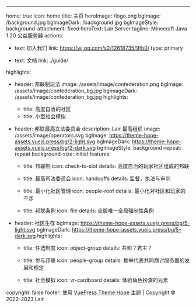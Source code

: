 ---
home: true
icon: home
title: 主页
heroImage: /logo.png
bgImage: /background.jpg
bgImageDark: /background.jpg
bgImageStyle:
  background-attachment: fixed
heroText: Lair Server
tagline: Minecraft Java 1.20 公益服务器
actions:
  - text: 加入我们
    link: https://wj.qq.com/s2/12618735/9fb0/
    type: primary

  - text: 文档
    link: ./guide/

highlights:
  - header: 邦联制玩法
    image: /assets/image/confederation.png
    bgImage: /assets/image/confederation_bg.jpg
    bgImageDark: /assets/image/confederation_bg.jpg
    highlights:
      - title: 高度自治的社区
      - title: 小型社会模拟

  - header: 邦联最高立法委员会
    description: Lair 最高组织
    image: /assets/image/operators.svg
    bgImage: https://theme-hope-assets.vuejs.press/bg/2-light.svg
    bgImageDark: https://theme-hope-assets.vuejs.press/bg/2-dark.svg
    bgImageStyle:
      background-repeat: repeat
      background-size: initial
    features:
      - title: 邦联制
        icon: check-to-slot
        details: 高度自治的玩家社区组成的邦联

      - title: 最高司法委员会
        icon: handcuffs
        details: 监督，执法与审判

      - title: 最小化社区管理
        icon: people-roof
        details: 最小化对社区和玩家的干涉

      - title: 邦联条例
        icon: file
        details: 全服唯一全局强制性条例

  - header: 社区生存
    bgImage: https://theme-hope-assets.vuejs.press/bg/5-light.svg
    bgImageDark: https://theme-hope-assets.vuejs.press/bg/5-dark.svg
    highlights:
      - title: 任选制度
        icon: object-group
        details: 共和？君主？

      - title: 参与邦联
        icon: people-group
        details: 推举代表共同商讨服务器的发展和规定

      - title: 社会模拟
        icon: vr-cardboard
        details: 体验角色扮演的元素

copyright: false
footer: 使用 <a href="https://theme-hope.vuejs.press/zh/" target="_blank">VuePress Theme Hope</a> 主题 | Copyright © 2022-2023 Lair
